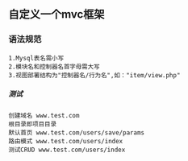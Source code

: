 ## 自定义一个mvc框架
### 语法规范
~~~
1.Mysql表名需小写
2.模块名和控制器名首字母需大写
3.视图部署结构为"控制器名/行为名",如："item/view.php"
~~~
##### 测试
~~~
创建域名 www.test.com
根目录即项目目录
默认首页 www.test.com/users/save/params
路由模式 www.test.com/users/index
测试CRUD www.test.com/users/index
~~~